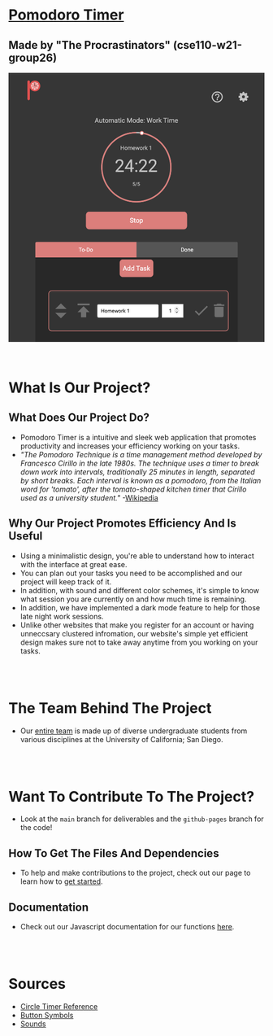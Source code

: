 # [Pomodoro Timer](https://pomodorotimer.tech)
## Made by "The Procrastinators" (cse110-w21-group26)

![Pomodoro Timer Webpage](specs/progress/Website_Image.png)

<br />

# What Is Our Project?
## What Does Our Project Do?
 - Pomodoro Timer is a intuitive and sleek web application that promotes productivity and increases your efficiency working on your tasks. 
 - *"The Pomodoro Technique is a time management method developed by Francesco Cirillo in the late 1980s. The technique uses a timer to break down work into intervals, traditionally 25 minutes in length, separated by short breaks. Each interval is known as a pomodoro, from the Italian word for 'tomato', after the tomato-shaped kitchen timer that Cirillo used as a university student."* -[Wikipedia](https://en.wikipedia.org/wiki/Pomodoro_Technique)
  ## Why Our Project Promotes Efficiency And Is Useful
 - Using a minimalistic design, you're able to understand how to interact with the interface at great ease. 
 - You can plan out your tasks you need to be accomplished and our project will keep track of it.
 - In addition, with sound and different color schemes, it's simple to know what session you are currently on and how much time is remaining.
 - In addition, we have implemented a dark mode feature to help for those late night work sessions.
 - Unlike other websites that make you register for an account or having unneccsary clustered infromation, our website's simple yet efficient design makes sure not to take away anytime from you working on your tasks.
<br />
<br />

# The Team Behind The Project
 - Our [entire team](https://github.com/Michaelmvv/cse110-w21-group26/wiki) is made up of diverse undergraduate students from various disciplines at the University of California; San Diego.
<br />
<br />

# Want To Contribute To The Project?
 - Look at the `main` branch for deliverables and the `github-pages` branch for the code!
## How To Get The Files And Dependencies
 - To help and make contributions to the project, check out our page to learn how to [get started](https://github.com/Michaelmvv/cse110-w21-group26/wiki/Getting-Started).
## Documentation
 - Check out our Javascript documentation for our functions [here](https://github.com/Michaelmvv/cse110-w21-group26/wiki/API).
<br />
<br />



# Sources
 - [Circle Timer Reference](https://www.cssscript.com/circular-countdown-timer-javascript-css3/)
 - [Button Symbols](https://material.io/resources/icons/?style=baseline)
 - [Sounds](https://freesound.org/people/fennelliott/sounds/379419/)
